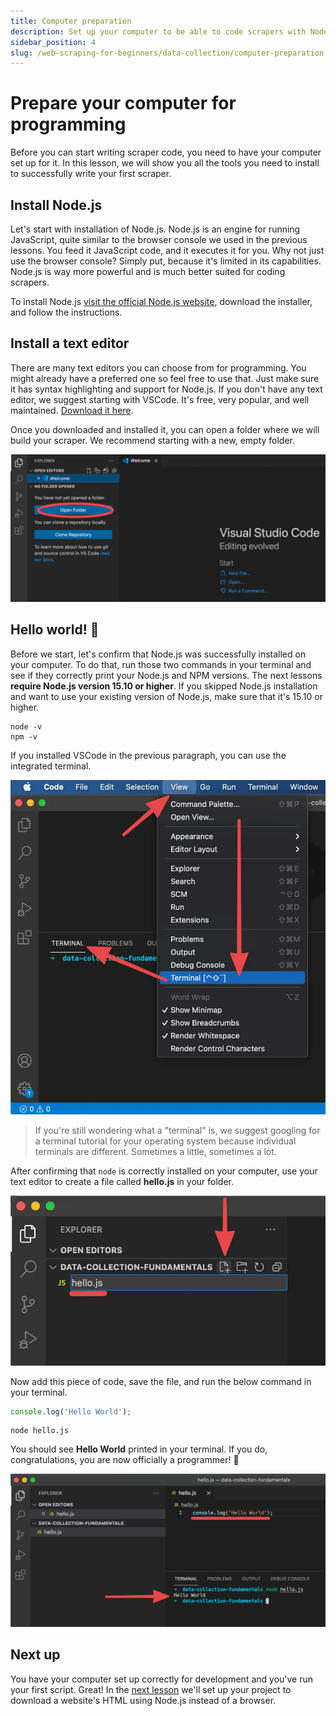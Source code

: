 ```yaml
---
title: Computer preparation
description: Set up your computer to be able to code scrapers with Node.js and JavaScript. Download Node.js and NPM and run a Hello World script.
sidebar_position: 4
slug: /web-scraping-for-beginners/data-collection/computer-preparation
---
```


# [](#prepare-computer) Prepare your computer for programming

Before you can start writing scraper code, you need to have your computer set up for it. In this lesson, we will show you all the tools you need to install to successfully write your first scraper.

## [](#install-node) Install Node.js

Let's start with installation of Node.js. Node.js is an engine for running JavaScript, quite similar to the browser console we used in the previous lessons. You feed it JavaScript code, and it executes it for you. Why not just use the browser console? Simply put, because it's limited in its capabilities. Node.js is way more powerful and is much better suited for coding scrapers.

To install Node.js [visit the official Node.js website](https://nodejs.org/en/download/), download the installer, and follow the instructions.

## [](#install-an-editor) Install a text editor

There are many text editors you can choose from for programming. You might already have a preferred one so feel free to use that. Just make sure it has syntax highlighting and support for Node.js. If you don't have any text editor, we suggest starting with VSCode. It's free, very popular, and well maintained. [Download it here](https://code.visualstudio.com/download).

Once you downloaded and installed it, you can open a folder where we will build your scraper. We recommend starting with a new, empty folder.

![How to open a folder in VSCode](./images/vscode-open-folder.webp)

## [](#hello-world) Hello world! 👋

Before we start, let's confirm that Node.js was successfully installed on your computer. To do that, run those two commands in your terminal and see if they correctly print your Node.js and NPM versions. The next lessons **require Node.js version 15.10 or higher**. If you skipped Node.js installation and want to use your existing version of Node.js, make sure that it's 15.10 or higher.

```shell
node -v
npm -v
```

If you installed VSCode in the previous paragraph, you can use the integrated terminal.

![How to open a terminal in VSCode](./images/vscode-open-terminal.webp)

> If you're still wondering what a "terminal" is, we suggest googling for a terminal tutorial for your operating system because individual terminals are different. Sometimes a little, sometimes a lot.

After confirming that `node` is correctly installed on your computer, use your text editor to create a file called **hello.js** in your folder.

![How to create a file in VSCode](./images/vscode-create-file.webp)

Now add this piece of code, save the file, and run the below command in your terminal.

```js
console.log('Hello World');
```

```shell
node hello.js
```

You should see **Hello World** printed in your terminal. If you do, congratulations, you are now officially a programmer! 🚀

![Hello world in VSCode](./images/vscode-hello-world.webp)

## [](#next) Next up

You have your computer set up correctly for development and you've run your first script. Great! In the [next lesson](./project_setup.md) we'll set up your project to download a website's HTML using Node.js instead of a browser.

